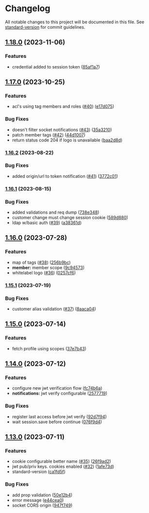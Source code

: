 # Changelog

All notable changes to this project will be documented in this file. See [standard-version](https://github.com/conventional-changelog/standard-version) for commit guidelines.

## [1.18.0](https://github.com/theeye-io-team/theeye-gateway/compare/1.17.0...1.18.0) (2023-11-06)


### Features

* credential added to session token ([85af1a7](https://github.com/theeye-io-team/theeye-gateway/commit/85af1a731cbb5cf08a462894951281afbcc7862a))

## [1.17.0](https://github.com/theeye-io-team/theeye-gateway/compare/1.16.2...1.17.0) (2023-10-25)


### Features

* acl's using tag members and roles ([#40](https://github.com/theeye-io-team/theeye-gateway/issues/40)) ([e17d075](https://github.com/theeye-io-team/theeye-gateway/commit/e17d075d40804c9bfbecdac64958f4fc4414f6af))


### Bug Fixes

* doesn't filter socket notifications ([#43](https://github.com/theeye-io-team/theeye-gateway/issues/43)) ([35a3210](https://github.com/theeye-io-team/theeye-gateway/commit/35a3210334ff38aee092db6743727480acf0d03d))
* patch member tags ([#42](https://github.com/theeye-io-team/theeye-gateway/issues/42)) ([44d1007](https://github.com/theeye-io-team/theeye-gateway/commit/44d1007ac82c899b2a3de94e6a946ce8b83cee71))
* return status code 204 if logo is unavailable ([baa2d8d](https://github.com/theeye-io-team/theeye-gateway/commit/baa2d8d79f6028c55c243da870ee7af3c407cc0f))

### [1.16.2](https://github.com/theeye-io-team/theeye-gateway/compare/1.16.1...1.16.2) (2023-08-22)


### Bug Fixes

* added origin/url to token notification ([#41](https://github.com/theeye-io-team/theeye-gateway/issues/41)) ([3772c01](https://github.com/theeye-io-team/theeye-gateway/commit/3772c0162cc60b8de4b52fd205695c21de37dd38))

### [1.16.1](https://github.com/theeye-io-team/theeye-gateway/compare/1.16.0...1.16.1) (2023-08-15)


### Bug Fixes

* added validations and req dump ([738e348](https://github.com/theeye-io-team/theeye-gateway/commit/738e3481df23d739035a687b1a3f2bc2e3508669))
* customer change must change session cookie ([589d880](https://github.com/theeye-io-team/theeye-gateway/commit/589d8806145a6646550e88ba503a705636b23165))
* ldap w/basic auth ([#39](https://github.com/theeye-io-team/theeye-gateway/issues/39)) ([a38361d](https://github.com/theeye-io-team/theeye-gateway/commit/a38361d1afdb4db27b28cf5978c56bfcc505d141))

## [1.16.0](https://github.com/theeye-io-team/theeye-gateway/compare/1.15.1...1.16.0) (2023-07-28)


### Features

* map of tags ([#38](https://github.com/theeye-io-team/theeye-gateway/issues/38)) ([256b9bc](https://github.com/theeye-io-team/theeye-gateway/commit/256b9bc29bcbee88e57d33683b9d9448304072b6))
* **member:** member scope ([9c94573](https://github.com/theeye-io-team/theeye-gateway/commit/9c94573d3c684b3218c8956a58b5ab9a72917582))
* whitelabel logo ([#36](https://github.com/theeye-io-team/theeye-gateway/issues/36)) ([0257cf6](https://github.com/theeye-io-team/theeye-gateway/commit/0257cf6606c2bcc2ce806f932fe9f9964f83f457))

### [1.15.1](https://github.com/theeye-io-team/theeye-gateway/compare/1.15.0...1.15.1) (2023-07-19)


### Bug Fixes

* customer alias validation ([#37](https://github.com/theeye-io-team/theeye-gateway/issues/37)) ([8aaca04](https://github.com/theeye-io-team/theeye-gateway/commit/8aaca04a7d4db7f3b8a3cd9903bb28a1d9d6433f))

## [1.15.0](https://github.com/theeye-io-team/theeye-gateway/compare/1.14.0...1.15.0) (2023-07-14)


### Features

* fetch profile using scopes ([37e7b43](https://github.com/theeye-io-team/theeye-gateway/commit/37e7b4394f65a0f46739d1d0a3b45f7df057c297))

## [1.14.0](https://github.com/theeye-io-team/theeye-gateway/compare/1.13.0...1.14.0) (2023-07-12)


### Features

* configure new jwt verification flow ([fc74b6a](https://github.com/theeye-io-team/theeye-gateway/commit/fc74b6a421d88e929069175739d29c202643e3b2))
* **notifications:** jwt verify configurable ([2577719](https://github.com/theeye-io-team/theeye-gateway/commit/2577719f925a032f9a5441d7c2cd857ed9d11bd5))


### Bug Fixes

* register last access before jwt verify ([92d7f94](https://github.com/theeye-io-team/theeye-gateway/commit/92d7f940a0f55b37e023a31ea2370a127965b054))
* wait session.save before continue ([076f9d4](https://github.com/theeye-io-team/theeye-gateway/commit/076f9d4667a6d705084927532c53b1afdc9a6a43))

## [1.13.0](https://github.com/theeye-io-team/theeye-gateway/compare/1.12.9...1.13.0) (2023-07-11)


### Features

* cookie configurable better name ([#35](https://github.com/theeye-io-team/theeye-gateway/issues/35)) ([26f9ad2](https://github.com/theeye-io-team/theeye-gateway/commit/26f9ad24496f7600e6047cb70fa10e82cf970331))
* jwt pub/priv keys. cookies enabled ([#32](https://github.com/theeye-io-team/theeye-gateway/issues/32)) ([1afe73d](https://github.com/theeye-io-team/theeye-gateway/commit/1afe73dc87620466fe55f951251ea5d1e11336ab))
* standard-version ([ca1fd5f](https://github.com/theeye-io-team/theeye-gateway/commit/ca1fd5f6a31592929e3edf934e3ea4bfe83a0c35))


### Bug Fixes

* add prop validation ([50e12b4](https://github.com/theeye-io-team/theeye-gateway/commit/50e12b4f0fcdf1e1635a0a5606504b75607888df))
* error message ([e44cea0](https://github.com/theeye-io-team/theeye-gateway/commit/e44cea0856cae1891939280fa2783ad7b70f3858))
* socket CORS origin ([947f749](https://github.com/theeye-io-team/theeye-gateway/commit/947f7493baab34d693092b9f7c606c24a672a471))
